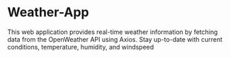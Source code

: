 # Weather-App
This web application provides real-time weather information by fetching data from the OpenWeather API using Axios. Stay up-to-date with current conditions, temperature, humidity, and windspeed
